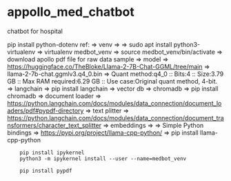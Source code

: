# appollo_med_chatbot
 chatbot for hospital

pip install python-dotenv
ref: 
    => venv =>
        => sudo apt install python3-virtualenv
        => virtualenv medbot_venv
        => source medbot_venv/bin/activate
    => download apollo pdf file for raw data sample
    => model => https://huggingface.co/TheBloke/Llama-2-7B-Chat-GGML/tree/main
        => llama-2-7b-chat.ggmlv3.q4_0.bin => Quant method:q4_0 :: Bits:4 :: Size:3.79 GB :: Max RAM required:6.29 GB :: Use case:Original quant method, 4-bit.
    => langchain => pip install langchain
    => vector db => chromadb => pip install chromadb
    => document loader => https://python.langchain.com/docs/modules/data_connection/document_loaders/pdf#pypdf-directory
    => text plitter => https://python.langchain.com/docs/modules/data_connection/document_transformers/character_text_splitter
    => embeddings => 
    => Simple Python bindings => https://pypi.org/project/llama-cpp-python/
        => pip install llama-cpp-python

        pip install ipykernel
        python3 -m ipykernel install --user --name=medbot_venv

        pip install pypdf